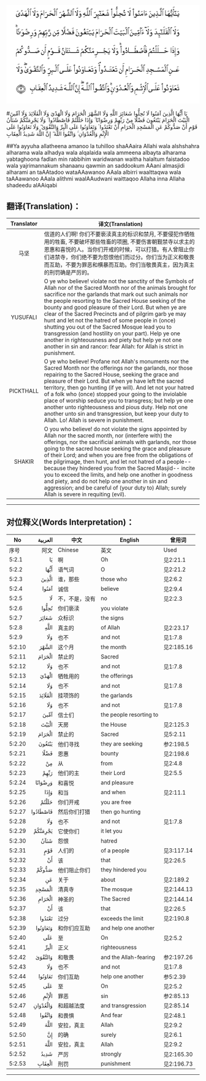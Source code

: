 ![005:002](images/005_002.gif)

#يَا أَيُّهَا الَّذِينَ آمَنُوا لَا تُحِلُّوا شَعَائِرَ اللَّهِ وَلَا الشَّهْرَ الْحَرَامَ وَلَا الْهَدْيَ وَلَا الْقَلَائِدَ وَلَا آمِّينَ الْبَيْتَ الْحَرَامَ يَبْتَغُونَ فَضْلًا مِنْ رَبِّهِمْ وَرِضْوَانًا ۚ وَإِذَا حَلَلْتُمْ فَاصْطَادُوا ۚ وَلَا يَجْرِمَنَّكُمْ شَنَآنُ قَوْمٍ أَنْ صَدُّوكُمْ عَنِ الْمَسْجِدِ الْحَرَامِ أَنْ تَعْتَدُوا ۘ وَتَعَاوَنُوا عَلَى الْبِرِّ وَالتَّقْوَىٰ ۖ وَلَا تَعَاوَنُوا عَلَى الْإِثْمِ وَالْعُدْوَانِ ۚ وَاتَّقُوا اللَّهَ ۖ إِنَّ اللَّهَ شَدِيدُ الْعِقَابِ 

##Ya ayyuha allatheena amanoo la tuhilloo shaAAaira Allahi wala alshshahra alharama wala alhadya wala alqalaida wala ammeena albayta alharama yabtaghoona fadlan min rabbihim waridwanan waitha halaltum faistadoo wala yajrimannakum shanaanu qawmin an saddookum AAani almasjidi alharami an taAAtadoo wataAAawanoo AAala albirri waalttaqwa wala taAAawanoo AAala alithmi waalAAudwani waittaqoo Allaha inna Allaha shadeedu alAAiqabi 

## 翻译(Translation)：

| Translator | 译文(Translation)                                            |
| :--------: | ------------------------------------------------------------ |
|    马坚    | 信道的人们啊! 你们不要亵渎真主的标识和禁月, 不要侵犯作牺牲用的牲畜, 不要破坏那些牲畜的项圈, 不要伤害朝觐禁寺以求主的恩惠和喜悦的人。当你们开戒的时候，可以打猎。有人曾阻止你们进禁寺，你们绝不要为怨恨他们而过分。你们当为正义和敬畏而互助，不要为罪恶和横暴而互助。你们当敬畏真主，因为真主的刑罚确是严厉的。 |
|  YUSUFALI  | O ye who believe! violate not the sanctity of the Symbols of Allah nor of the Sacred Month nor of the animals brought for sacrifice nor the garlands that mark out such animals nor the people resorting to the Sacred House seeking of the bounty and good pleasure of their Lord. But when ye are clear of the Sacred Precincts and of pilgrim garb ye may hunt and let not the hatred of some people in (once) shutting you out of the Sacred Mosque lead you to transgression (and hostility on your part). Help ye one another in righteousness and piety but help ye not one another in sin and rancor: fear Allah: for Allah is strict in punishment. |
| PICKTHALL  | O ye who believe! Profane not Allah's monuments nor the Sacred Month nor the offerings nor the garlands, nor those repairing to the Sacred House, seeking the grace and pleasure of their Lord. But when ye have left the sacred territory, then go hunting (if ye will). And let not your hatred of a folk who (once) stopped your going to the inviolable place of worship seduce you to transgress; but help ye one another unto righteousness and pious duty. Help not one another unto sin and transgression, but keep your duty to Allah. Lo! Allah is severe in punishment. |
|   SHAKIR   | O you who believe! do not violate the signs appointed by Allah nor the sacred month, nor (interfere with) the offerings, nor the sacrificial animals with garlands, nor those going to the sacred house seeking the grace and pleasure of their Lord; and when you are free from the obligations of the pilgrimage, then hunt, and let not hatred of a people-- because they hindered you from the Sacred Masjid-- incite you to exceed the limits, and help one another in goodness and piety, and do not help one another in sin and aggression; and be careful of (your duty to) Allah; surely Allah is severe in requiting (evil). |

---

## 对位释义(Words Interpretation)：

| No   | العربية | 中文    | English | 曾用词 |
| ---- | ------: | ------- | ------- | ------ |
| 序号 |    阿文 | Chinese | 英文    | Used   |
| 5:2.1  | يَا       | 啊             | Oh                      | 见2:21.1   |
| 5:2.2  | أَيُّهَا     | 语气词         | O                       | 见2:21.2   |
| 5:2.3  | الَّذِينَ    | 谁，那些       | those who               | 见2:6.2    |
| 5:2.4  | آمَنُوا    | 诚信           | believe                 | 见2:9.4    |
| 5:2.5  | لَا       | 不，不是，没有 | no                      | 见2:2.3    |
| 5:2.6  | تُحِلُّوا    | 你们亵渎       | you violate             |            |
| 5:2.7  | شَعَائِرَ    | 众标识         | the signs               |            |
| 5:2.8  | اللَّهِ     | 真主的         | of Allah                | 见2:23.17  |
| 5:2.9  | وَلَا      | 也不           | and not                 | 见1:7.8    |
| 5:2.10 | الشَّهْرَ    | 这个月         | the month               | 见2:185.16 |
| 5:2.11 | الْحَرَامَ   | 禁止的         | Sacred                  |            |
| 5:2.12 | وَلَا      | 也不           | and not                 | 见1:7.8    |
| 5:2.13 | الْهَدْيَ    | 牺牲用的       | the offerings           |            |
| 5:2.14 | وَلَا      | 也不           | and not                 | 见1:7.8    |
| 5:2.15 | الْقَلَائِدَ  | 挂项饰的       | the garlands            |            |
| 5:2.16 | وَلَا      | 也不           | and not                 | 见1:7.8    |
| 5:2.17 | آمِّينَ     | 信士们         | the people resorting to |            |
| 5:2.18 | الْبَيْتَ    | 天房           | the House               | 见2:125.3  |
| 5:2.19 | الْحَرَامَ   | 禁止的         | Sacred                  | 见5:2.11   |
| 5:2.20 | يَبْتَغُونَ   | 他们寻找       | they are seeking        | 参2:198.5  |
| 5:2.21 | فَضْلًا     | 恩惠           | bounty                  | 见2:198.6  |
| 5:2.22 | مِنْ       | 从             | from                    | 见2:4.8    |
| 5:2.23 | رَبِّهِمْ     | 他们的主       | their Lord              | 见2:5.5    |
| 5:2.24 | وَرِضْوَانًا  | 和喜悦         | and pleasure            |            |
| 5:2.25 | وَإِذَا     | 和当           | and when                | 见2:11.1   |
| 5:2.26 | حَلَلْتُمْ    | 你们开戒       | you are free            |            |
| 5:2.27 | فَاصْطَادُوا | 然后你们打猎   | then go hunting         |            |
| 5:2.28 | وَلَا      | 也不           | and not                 | 见1:7.8    |
| 5:2.29 | يَجْرِمَنَّكُمْ  | 它使你们       | it let you              |            |
| 5:2.30 | شَنَآنُ     | 怨恨           | hatred                  |            |
| 5:2.31 | قَوْمٍ      | 人们的         | of a people             | 见3:117.14 |
| 5:2.32 | أَنْ       | 该             | that                    | 见2:26.5   |
| 5:2.33 | صَدُّوكُمْ    | 他们阻止你们   | they hindered you       |            |
| 5:2.34 | عَنِ       | 关于           | about                   | 见2:189.2  |
| 5:2.35 | الْمَسْجِدِ   | 清真寺         | The mosque              | 见2:144.13 |
| 5:2.36 | الْحَرَامِ   | 神圣的         | The Sacred              | 见2:144.14 |
| 5:2.37 | أَنْ       | 该             | that                    | 见2:26.5   |
| 5:2.38 | تَعْتَدُوا   | 过分           | exceeds the limit       | 见2:190.8  |
| 5:2.39 | وَتَعَاوَنُوا | 和你们应互助   | and help one another    |            |
| 5:2.40 | عَلَى      | 至             | On                      | 见2:5.2    |
| 5:2.41 | الْبِرِّ     | 正义           | righteousness           |            |
| 5:2.42 | وَالتَّقْوَىٰ  | 和敬畏         | and the Allah-fearing   | 参2:197.26 |
| 5:2.43 | وَلَا      | 也不           | and not                 | 见1:7.8    |
| 5:2.44 | تَعَاوَنُوا  | 你们互助       | help one another        | 参5:2.39   |
| 5:2.45 | عَلَى      | 至             | On                      | 见2:5.2    |
| 5:2.46 | الْإِثْمِ    | 罪恶           | sin                     | 参2:85.13  |
| 5:2.47 | وَالْعُدْوَانِ | 和超越法度    | and transgression       | 见2:85.14  |
| 5:2.48 | وَاتَّقُوا   | 和畏惧         | And fear                | 见2:48.1   |
| 5:2.49 | اللَّهَ     | 安拉，真主     | Allah                   | 见2:9.2 |
| 5:2.50 | إِنَّ       | 的确           | surely                  | 见2:6.1    |
| 5:2.51 | اللَّهَ     | 安拉，真主     | Allah                   | 见2:9.2 |
| 5:2.52 | شَدِيدُ     | 严厉           | strongly                | 见2:165.30 |
| 5:2.53 | الْعِقَابِ   | 刑罚           | punishment              | 见2:196.73 |

---
